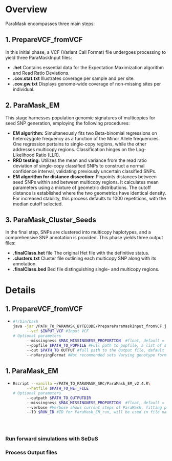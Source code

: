 # Overview
ParaMask encompasses three main steps:

## 1. PrepareVCF_fromVCF
In this initial phase, a VCF (Variant Call Format) file undergoes processing to yield three ParaMaskInput files:

- **.het** Contains essential data for the Expectation Maximization algorithm and Read Ratio Deviations.
- **.cov.stat.txt** Illustrates coverage per sample and per site.
- **.cov.gw.txt** Displays genome-wide coverage of non-missing sites per individual.

## 2. ParaMask_EM
This stage harnesses population genomic signatures of multicopies for seed SNP generation, employing the following procedures:

- **EM algorithm:** Simultaneously fits two Beta-binomial regressions on heterozygote frequency as a function of the Minor Allele frequencies. One regression pertains to single-copy regions, while the other addresses multicopy regions. Classification hinges on the Log-Likelihood Ratio (LLR).
- **RRD testing:** Utilizes the mean and variance from the read ratio deviation of single-copy classified SNPs to construct a normal confidence interval, validating previously uncertain classified SNPs.
- **EM algorithm for distance dissection:** Pinpoints distances between seed SNPs within and between multicopy regions. It calculates mean parameters using a mixture of geometric distributions. The cutoff distance is established where the two geometrics have identical density. For increased stability, this process defaults to 1000 repetitions, with the median cutoff selected.

## 3. ParaMask_Cluster_Seeds
In the final step, SNPs are clustered into multicopy haplotypes, and a comprehensive SNP annotation is provided. This phase yields three output files:

- **.finalClass.het** file The original Het file with the definitive status.
- **.clusters.txt** Cluster file outlining each multicopy SNP along with its annotation.
- **.finalClass.bed** Bed file distinguishing single- and multicopy regions.

# Details 

## 1. PrepareVCF_fromVCF
- ```bash
  #!/bin/bash
  java -jar /PATH_TO_PARAMASK_BYTECODE/PrepareParaMaskInput_fromVCF.jar\
        --vcf $INPUT_VCF #Input VCF
  # Optional parameters
        --missingness $MAX_MISSINGNESS_PROPORTION  #float, default = 0: no missing sites allowed
        --popfile $PATH_TO_POPFILE #Full path to popfile, a list of samples in each row, default all samples in the VCF
        --out $PATH_TO OUTPUT #full path to the Output file, dafault is the input file. Extensions for the different files are added automatically
        --noVaryingFormat #Not recommended sets Varying genotype format of the VCF to false, default true.

## 1. ParaMask_EM
- ```bash
  Rscript --vanilla ~/PATH_TO_PARAMASK_SRC/ParaMask_EM_v2.4.R\
        --hetfile $PATH_TO_HET_FILE
  # Optional parameters
        --outpath $PATH_TO_OUTPUTDIR
        --missingness $MAX_MISSINGNESS_PROPORTION  #float, default = 0.1: no missing sites allowed
        --verbose #Verbose shows current steps of ParaMask, fitting process of VGAM, default is false
        --ID $RUN_ID #ID for ParaMask_EM_run, will be used in file naming





### Run forward simulations with SeDuS


### Process Output files
